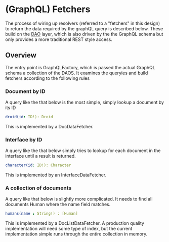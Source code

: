 # (GraphQL) Fetchers

The process of wiring up resolvers (referred to a "fetchers" in this design) to return the data required 
by the graphQL query is described below. These build on the [DAO](daos) layer, which is also driven by the 
the GraphQL schema but only provides a more traditional REST style access. 

## Overview 

The entry point is GraphQLFactory, which is passed the actual GraphQL schema a collection of the DAOS. It 
examines the queryies and build fetchers according to the following rules 

### Document by ID 

A query like the that below is the most simple, simply lookup a document by its ID

```yaml
droid(id: ID!): Droid
``` 

This is implemented by a DocDataFetcher.


### Interface by ID 

A query like the that below simply tries to lookup for each document in the 
interface until a result is returned.

```yaml
character(id: ID!): Character
```

This is implemented by an InterfaceDataFetcher.

### A collection of documents 

A query like that below is slightly more complicated. It needs to find all documents Human where the 
name field matches.

```yaml
humans(name : String!) : [Human]
```
This is implemented by a DocListDataFetcher.  A production quality implementation will need some type of 
index, but the current implementation simple runs through the entire collection in memory. 
